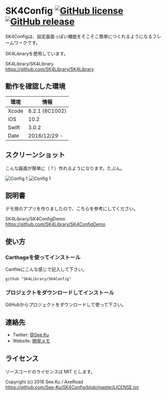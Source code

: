 
# SK4Config [![GitHub license](https://img.shields.io/badge/license-MIT-lightgrey.svg)](https://raw.githubusercontent.com/SK4Library/SK4Config/master/LICENSE.txt) [![GitHub release](https://img.shields.io/github/release/SK4Library/SK4Config.svg)](https://github.com/SK4Library/SK4Config/releases)

SK4Configは、設定画面っぽい機能をそこそこ簡単につくれるようになるフレームワークです。

SK4Libraryを使用しています。

SK4Library/SK4Library  
https://github.com/SK4Library/SK4Library


## 動作を確認した環境

|環境	|情報			|
|-------|---------------|
|Xcode	|8.2.1 (8C1002)	|
|iOS	|10.2			|
|Swift	|3.0.2			|
|Date	|2016/12/29 -	|


## スクリーンショット

こんな画面が簡単に（？）作れるようになります。たぶん。

![Config 1](https://raw.githubusercontent.com/SK4Library/images/master/config-demo01.png)
![Config 1](https://raw.githubusercontent.com/SK4Library/images/master/config-demo02.png)


## 説明書

デモ用のアプリを作りましたので、こちらを参考にしてください。

SK4Library/SK4ConfigDemo  
https://github.com/SK4Library/SK4ConfigDemo


## 使い方

### Carthageを使ってインストール

Cartfileにこんな感じで記入して下さい。

	github "SK4Library/SK4Config"

### プロジェクトをダウンロードしてインストール

GitHubからプロジェクトをダウンロードして使って下さい。


## 連絡先

* Twitter: [@See.Ku](https://twitter.com/See_Ku)
* Website: [開発メモ](http://seeku.hateblo.jp/)


## ライセンス

ソースコードのライセンスは MIT とします。

Copyright (c) 2016 See.Ku / AxeRoad  
https://github.com/See-Ku/SK4Config/blob/master/LICENSE.txt
